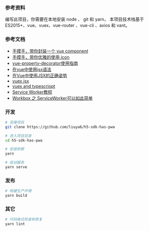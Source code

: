 ### 参考资料

编写此项目，你需要在本地安装 node 、 git 和 yarn，
本项目技术栈基于 ES2015+、vue、vuex、vue-router 、vue-cli 、axios 和 vant。

### 参考文档

- [手摸手，带你封装一个 vue component](https://segmentfault.com/a/1190000009090836)
- [手摸手，带你优雅的使用 icon](https://juejin.im/post/59bb864b5188257e7a427c09)
- [vue-property-decorator使用指南](https://juejin.im/post/5c173a84f265da610e7ffe44)
- [在vue中使用jsx语法](https://juejin.im/post/5affa64df265da0b93488fdd)
- [在Vue中使用JSX的正确姿势](https://juejin.im/post/5b221e2951882574aa5f4c5a)
- [vuex jsx](https://github.com/vuejs/babel-plugin-transform-vue-jsx)
- [vuex and typescriopt](https://juejin.im/post/5c46c625e51d456e4138fa82)
- [Service Worker教程](https://lavas-project.github.io/pwa-book/chapter04/1-service-worker-introduction.html)
- [Workbox 之 ServiceWorker可以如此简单](https://www.webascii.cn/article/5ef2cb72071be112473165bc/)

### 开发

```bash
# 克隆项目
git clone https://github.com/liuya6/h5-sdk-has-pwa

# 进入项目目录
cd h5-sdk-has-pwa

# 安装依赖
yarn

# 启动服务
yarn serve
```

### 发布

```bash
# 构建生产环境
yarn build
```

### 其它

```bash
# 代码格式检查和修复
yarn lint
```
